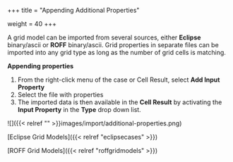 +++
title = "Appending Additional Properties"

weight = 40
+++


A grid model can be imported from several sources, either **Eclipse** binary/ascii or **ROFF** binary/ascii. Grid properties in separate files can be imported into any grid type as long as the number of grid cells is matching.

**Appending properties**
1. From the right-click menu of the case or Cell Result, select **Add Input Property**
2. Select the file with properties
3. The imported data is then available in the **Cell Result** by activating the **Input Property** in the **Type** drop down list.


![]({{< relref "" >}}images/import/additional-properties.png)

[Eclipse Grid Models]({{< relref "eclipsecases" >}})

[ROFF Grid Models]({{< relref "roffgridmodels" >}})